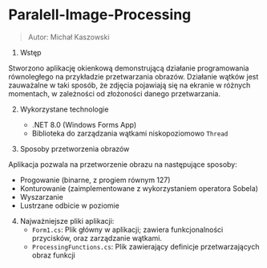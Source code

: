 # Paralell-Image-Processing
> Autor: Michał Kaszowski
1. Wstęp
   
Stworzono aplikację okienkową demonstrującą działanie programowania równoległego na przykładzie przetwarzania obrazów. 
Działanie wątków jest zauważalne w taki sposób, że zdjęcia pojawiają się na ekranie w różnych momentach, w zależności od złożoności danego przetwarzania.

2. Wykorzystane technologie
   - .NET 8.0 (Windows Forms App)
   -  Biblioteka do zarządzania wątkami niskopoziomowo `Thread`

3. Sposoby przetworzenia obrazów

Aplikacja pozwala na przetworzenie obrazu na następujące sposoby: 

- Progowanie (binarne, z progiem równym 127)
- Konturowanie (zaimplementowane z wykorzystaniem operatora Sobela)
- Wyszarzanie
- Lustrzane odbicie w poziomie

4. Najważniejsze pliki aplikacji:
   - `Form1.cs`: Plik główny w aplikacji; zawiera funkcjonalności przycisków, oraz zarządzanie wątkami.
   - `ProcessingFunctions.cs`: Plik zawierający definicje przetwarzających obraz funkcji
